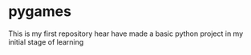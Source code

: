 # pygames
This is my first repository hear have made a basic python project in my initial stage of learning
